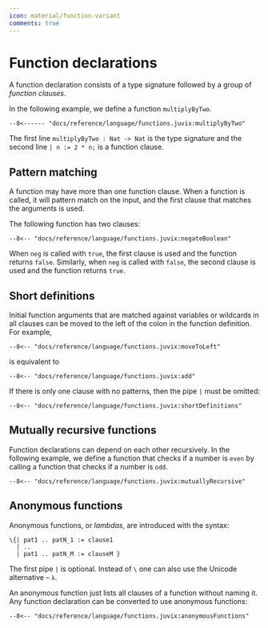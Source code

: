 ```yaml
---
icon: material/function-variant
comments: true
---
```


# Function declarations

A function declaration consists of a type signature followed by a group
of _function clauses_.

In the following example, we define a function `multiplyByTwo`.

```juvix
--8<------ "docs/reference/language/functions.juvix:multiplyByTwo"
```

The first line `multiplyByTwo : Nat -> Nat` is the type signature and the
second line `| n := 2 * n;` is a function clause.

## Pattern matching

A function may have more than one function clause. When a function is
called, it will pattern match on the input, and the first clause that matches
the arguments is used.

The following function has two clauses:

```juvix
--8<-- "docs/reference/language/functions.juvix:negateBoolean"
```

When `neg` is called with `true`, the first clause is used and the function
returns `false`. Similarly, when `neg` is called with `false`, the second clause
is used and the function returns `true`.

## Short definitions

Initial function arguments that are matched against variables or
wildcards in all clauses can be moved to the left of the colon in the
function definition. For example,

```juvix
--8<-- "docs/reference/language/functions.juvix:moveToLeft"
```

is equivalent to

```juvix
--8<-- "docs/reference/language/functions.juvix:add"
```

If there is only one clause with no patterns, then the pipe `|` must be omitted:

```juvix
--8<-- "docs/reference/language/functions.juvix:shortDefinitions"
```

## Mutually recursive functions

Function declarations can depend on each other recursively. In the
following example, we define a function that checks if a number is
`even` by calling a function that checks if a number is `odd`.

```juvix
--8<-- "docs/reference/language/functions.juvix:mutuallyRecursive"
```

## Anonymous functions

Anonymous functions, or _lambdas_, are introduced with the syntax:

```juvix
\{| pat1 .. patN_1 := clause1
  | ..
  | pat1 .. patN_M := clauseM }
```

The first pipe `|` is optional. Instead of `\` one can also use the Unicode
alternative – `λ`.

An anonymous function just lists all clauses of a function without
naming it. Any function declaration can be converted to use anonymous
functions:

```juvix
--8<-- "docs/reference/language/functions.juvix:anonymousFunctions"
```

